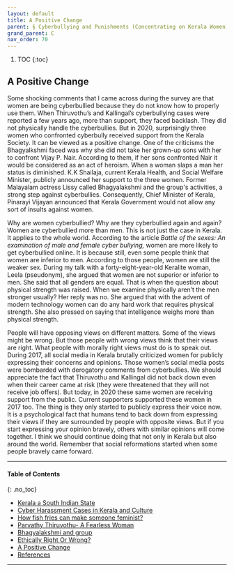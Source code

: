 ```yaml
---
layout: default
title: A Positive Change   
parent: § Cyberbullying and Punishments (Concentrating on Kerala Women)  
grand_parent: C 
nav_order: 70 
---
```

<style>
.dont-break-out {
  /* These are technically the same, but use both */
  overflow-wrap: break-word;
  word-wrap: break-word;

     -ms-word-break: break-all;
  /* This is the dangerous one in WebKit, as it breaks things wherever */
  word-break: break-all;
  /* Instead use this non-standard one: */
  word-break: break-word;
}

.youtube-container {
    position: relative;
    width: 100%;
    height: 0;
    padding-bottom: 56.25%;
}
.youtube-video {
    position: absolute;
    top: 0;
    left: 0;
    width: 100%;
    height: 100%;
}

</style>

<div class="dont-break-out" markdown="1">

1. TOC
{:toc}

## A Positive Change
Some shocking comments that I came across during the survey are that women are being cyberbullied because they do not know how to properly use them. When Thiruvothu’s and Kallingal’s cyberbullying cases were reported a few years ago, more than support, they faced backlash. They did not physically handle the cyberbullies. But in 2020, surprisingly three women who confronted cyberbully received support from the Kerala Society. It can be viewed as a positive change. One of the criticisms the Bhagyalkshmi faced was why she did not take her grown-up sons with her to confront Vijay P. Nair. According to them, if her sons confronted Nair it would be considered as an act of heroism. When a woman slaps a man her status is diminished. K.K Shailaja, current Kerala Health, and Social Welfare Minister, publicly announced her support to the three women. Former Malayalam actress Lissy called Bhagyalakshmi and the group's activities, a strong step against cyberbullies. Consequently, Chief Minister of Kerala, Pinarayi Vijayan announced that Kerala Government would not allow any sort of insults against women.

Why are women cyberbullied? Why are they cyberbullied again and again? Women are cyberbullied more than men. This is not just the case in Kerala. It applies to the whole world. According to the article *Battle of the sexes: An examination of male and female cyber bullying,* women are more likely to get cyberbullied online. It is because still, even some people think that women are inferior to men. According to those people, women are still the weaker sex. During my talk with a forty-eight-year-old Keralite woman, Leela (pseudonym), she argued that women are not superior or inferior to men. She said that all genders are equal. That is when the question about physical strength was raised. When we examine physically aren’t the men stronger usually? Her reply was no. She argued that with the advent of modern technology women can do any hard work that requires physical strength. She also pressed on saying that intelligence weighs more than physical strength.

People will have opposing views on different matters. Some of the views might be wrong. But those people with wrong views think that their views are right. What people with morally right views must do is to speak out. During 2017, all social media in Kerala brutally criticized women for publicly expressing their concerns and opinions. Those women’s social media posts were bombarded with derogatory comments from cyberbullies. We should appreciate the fact that Thiruvothu and Kallingal did not back down even when their career came at risk (they were threatened that they will not receive job offers). But today, in 2020 these same women are receiving support from the public. Current supporters supported these women in 2017 too. The thing is they only started to publicly express their voice now. It is a psychological fact that humans tend to back down from expressing their views if they are surrounded by people with opposite views. But if you start expressing your opinion bravely, others with similar opinions will come together. I think we should continue doing that not only in Kerala but also around the world. Remember that social reformations started when some people bravely came forward.

***

#### Table of Contents
{: .no_toc}

<ul><li> <a href="/docs/cyberbully/Cyberbullying-and-Punishments-Concentrating-on-Kerala-Women-1/">Kerala a South Indian State</a></li><li> <a href="/docs/cyberbully/Cyberbullying-and-Punishments-Concentrating-on-Kerala-Women-2/">Cyber Harassment Cases in Kerala and Culture</a></li><li> <a href="/docs/cyberbully/Cyberbullying-and-Punishments-Concentrating-on-Kerala-Women-3/">How fish fries can make someone feminist?</a></li><li> <a href="/docs/cyberbully/Cyberbullying-and-Punishments-Concentrating-on-Kerala-Women-4/">Parvathy Thiruvothu- A Fearless Woman</a></li><li> <a href="/docs/cyberbully/Cyberbullying-and-Punishments-Concentrating-on-Kerala-Women-5/">Bhagyalakshmi and group</a></li><li> <a href="/docs/cyberbully/Cyberbullying-and-Punishments-Concentrating-on-Kerala-Women-6/">Ethically Right Or Wrong?</a></li><li> <a href="/docs/cyberbully/Cyberbullying-and-Punishments-Concentrating-on-Kerala-Women-7/">A Positive Change</a></li><li> <a href="/docs/cyberbully/Cyberbullying-and-Punishments-Concentrating-on-Kerala-Women-8/">References</a></li></ul>

***

</div>
